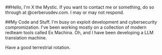 ##Hello, I'm X the Mystic.
If you want to contact me or something, do so through at </XtM>@cerberusdev.com.
I may or may not respond.

##My Code and Stuff.
I'm busy on exploit development and cybersecurity compromization.
I've been working mostly on a collection of modern redteam tools called Ex Machina.
Oh, and I have been developing a LLM translation machine.

Have a good terrestrial rotation.



